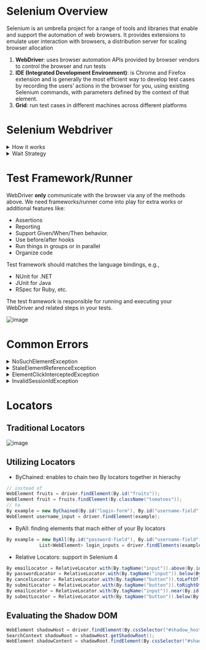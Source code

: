 # Selenium Overview
Selenium is an umbrella project for a range of tools and libraries that enable and support the automation of web browsers. 
It provides extensions to emulate user interaction with browsers, a distribution server for scaling browser allocation
  1. **WebDriver**: uses browser automation APIs provided by browser vendors to control the browser and run tests
  2. **IDE (Integrated Development Environment)**: is Chrome and Firefox extension and is generally the most efficient way to develop test cases by recording the users’ actions in the browser for you, using existing Selenium commands, with parameters defined by the context of that element. 
  2. **Grid**: run test cases in different machines across different platforms

# Selenium Webdriver
<details>
  <summary>How it works</summary>

WebDriver talks to a browser through a driver. Communication is two-way: WebDriver passes commands to the browser through the driver, and receives information back via the same route.

![image](https://github.com/user-attachments/assets/bcfa7c9e-e8a8-4e46-9f60-fce5fe81ee01)

</details>
<details>
  <summary>Wait Strategy</summary>

  ## Implicit waits
Set as global setting for every element  location call for the entire session with the timeouts capability in the browser options, or with a driver method
  ```c#
   driver.Manage().Timeouts().ImplicitWait = TimeSpan.FromSeconds(2);
  ```
  ## Explicit waits
Poll the application for a specific condition to evaluate as true before it exits the loop and continues to the next command in the code, specify the exact condition to wait for in each place it is needed
  ```c#
  WebDriverWait wait = new WebDriverWait(driver, TimeSpan.FromSeconds(2))
   {
         PollingInterval = TimeSpan.FromMilliseconds(300),
   };
   wait.IgnoreExceptionTypes(typeof(ElementNotInteractableException));

   wait.Until(d => {
        revealed.SendKeys("Displayed");
        return true;
   });
  ```
</details>

# Test Framework/Runner
WebDriver **only** communicate with the browser via any of the methods above. We need frameworks/runner come into play for extra works or additional features like:
* Assertions 
* Reporting 
* Support Given/When/Then behavior.
* Use before/after hooks 
* Run things in groups or in parallel
* Organize code

Test framework should matches the language bindings, e.g., 
* NUnit for .NET
* JUnit for Java
* RSpec for Ruby, etc.

The test framework is responsible for running and executing your WebDriver and related steps in your tests.

![image](https://github.com/user-attachments/assets/98cbe643-611d-4fec-97fb-13bec24e7090)

# Common Errors
<details>
  <summary>NoSuchElementException</summary>

  ## Likely Cause
  * looking for the element in the wrong place (perhaps a previous action was unsuccessful).
  * looking for the element at the wrong time (the element has not shown up in the DOM, yet)
  * The locator has changed since you wrote the code

  ## Possible Solutions
  * Make sure you are on the page you expect to be on, and that previous actions in your code completed correctly
  * Make sure you are using a proper Waiting Strategy
  * Update the locator with the browser’s devtools console or use a browser extension like: SelectorsHub
</details>
<details>
  <summary>StaleElementReferenceException</summary>
An element goes stale when it was previously located, but can not be currently accessed. Elements do not get relocated automatically; the driver creates a reference ID for the element and has a particular place it expects to find it in the DOM. If it can not find the element in the current DOM, any action using that element will result in this exception.

  ## Likely Cause
  * You have refreshed the page, or the DOM of the page has dynamically changed.
  * You have navigated to a different page.
  * You have switched to another window or into or out of a frame or iframe

  ## Possible Solutions
  * The DOM has changed
    * Always relocate the element every time you go to use it
    * If it is stale, exception can be caught, the element relocated with the stored locator, and the method re-tried
  * The Context has changed
    * if you move to a different context — like a different window or a different frame or iframe — , you need to make sure to switch back to the correct context before using the element.
  * The Page has changed
    * navigate back to the correct location and relocate it.
</details>
<details>
  <summary>ElementClickInterceptedException</summary>
Try to click an element, but the click would instead be received by a different element.

  ## Likely Cause
  * UI Elements Overlapping
  * Animations

  ## Possible Solutions
  * Use Explicit Waits: `ExpectedCondition.ToBeClickable()` with `WebDriverWait`
  * Scroll the Element into View: `WebDriver.executeScript('window.scrollBy(0,-250)')` or `Actions.moveToElement(element)`
</details>
<details>
  <summary>InvalidSessionIdException</summary>
Sometimes the session you’re trying to access is different than what’s currently available

  ## Likely Cause
  * This usually occurs when the session has been deleted (e.g. `driver.quit()`) or if the session has changed, like when the last tab/browser has closed (e.g. `driver.close()`)
  * Animations

  ## Possible Solutions
  * Check your script for instances of `driver.close()` and `driver.quit()`, and any other possible causes of closed tabs/browsers. It could be that you are locating an element before you should/can.
</details>

# Locators
## Traditional Locators
![image](https://github.com/user-attachments/assets/a7af2313-8a81-47b2-b8a2-b503b4229e3e)
## Utilizing Locators
* ByChained:  enables  to chain two By locators together in hierachy
```c#
// instead of
WebElement fruits = driver.findElement(By.id("fruits"));
WebElement fruit = fruits.findElement(By.className("tomatoes"));
// to
By example = new ByChained(By.id("login-form"), By.id("username-field"));
WebElement username_input = driver.findElement(example);
  ```

* ByAll:  finding elements that mach either of your By locators
```c#
By example = new ByAll(By.id("password-field"), By.id("username-field"));
            List<WebElement> login_inputs = driver.findElements(example);
```
* Relative Locators: support in Selenium 4
```c#
By emailLocator = RelativeLocator.with(By.tagName("input")).above(By.id("password"));
By passwordLocator = RelativeLocator.with(By.tagName("input")).below(By.id("email"));
By cancelLocator = RelativeLocator.with(By.tagName("button")).toLeftOf(By.id("submit"));
By submitLocator = RelativeLocator.with(By.tagName("button")).toRightOf(By.id("cancel"));
By emailLocator = RelativeLocator.with(By.tagName("input")).near(By.id("lbl-email"));
By submitLocator = RelativeLocator.with(By.tagName("button")).below(By.id("email")).toRightOf(By.id("cancel"));
  ```

## Evaluating the Shadow DOM
```c#
WebElement shadowHost = driver.findElement(By.cssSelector("#shadow_host"));
SearchContext shadowRoot = shadowHost.getShadowRoot();
WebElement shadowContent = shadowRoot.findElement(By.cssSelector("#shadow_content"));
```
